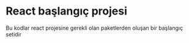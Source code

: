 # React başlangıç projesi

Bu kodlar react projesine gerekli olan paketlerden oluşan bir başlangıç setidir

